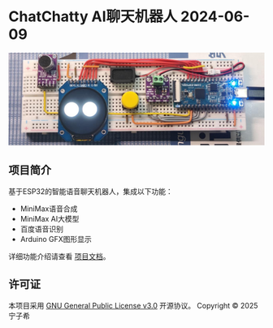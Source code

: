 # ChatChatty AI聊天机器人 2024-06-09

![项目演示](图片/ChatChatty_实物效果.png)

## 项目简介
基于ESP32的智能语音聊天机器人，集成以下功能：
- MiniMax语音合成
- MiniMax AI大模型
- 百度语音识别
- Arduino GFX图形显示

详细功能介绍请查看 [项目文档](ChatChatty_AI聊天机器人.docx)。

## 许可证
本项目采用 [GNU General Public License v3.0](LICENSE) 开源协议。
Copyright © 2025 宁子希